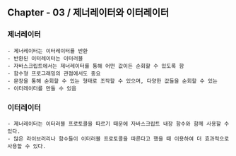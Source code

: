 ## Chapter - 03 / 제너레이터와 이터레이터

### 제너레이터
    - 제너레이터는 이터레이터를 반환
    - 반환된 이터레이터는 이터러블
    - 자바스크립트에서는 제너레이터를 통해 어떤 값이든 순회할 수 있도록 함
    - 함수형 프로그래밍의 관점에서도 중요
    - 문장을 통해 순회할 수 있는 형태로 조작할 수 있으며, 다양한 값들을 순회할 수 있는 
    - 이터레이터를 만들 수 있음

### 이터레이터
    - 제너레이터는 이터러블 프로토콜을 따르기 때문에 자바스크립트 내장 함수와 함께 사용할 수 있다.
    - 많은 라이브러리나 함수들이 이터러블 프로토콜을 따른다고 했을 때 이용하여 더 효과적으로 사용할 수 있다. 